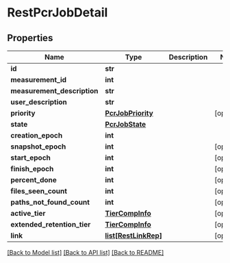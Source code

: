 # RestPcrJobDetail

## Properties
Name | Type | Description | Notes
------------ | ------------- | ------------- | -------------
**id** | **str** |  | 
**measurement_id** | **int** |  | 
**measurement_description** | **str** |  | 
**user_description** | **str** |  | 
**priority** | [**PcrJobPriority**](PcrJobPriority.md) |  | [optional] 
**state** | [**PcrJobState**](PcrJobState.md) |  | 
**creation_epoch** | **int** |  | 
**snapshot_epoch** | **int** |  | [optional] 
**start_epoch** | **int** |  | [optional] 
**finish_epoch** | **int** |  | [optional] 
**percent_done** | **int** |  | [optional] 
**files_seen_count** | **int** |  | [optional] 
**paths_not_found_count** | **int** |  | [optional] 
**active_tier** | [**TierCompInfo**](TierCompInfo.md) |  | [optional] 
**extended_retention_tier** | [**TierCompInfo**](TierCompInfo.md) |  | [optional] 
**link** | [**list[RestLinkRep]**](RestLinkRep.md) |  | [optional] 

[[Back to Model list]](../README.md#documentation-for-models) [[Back to API list]](../README.md#documentation-for-api-endpoints) [[Back to README]](../README.md)


